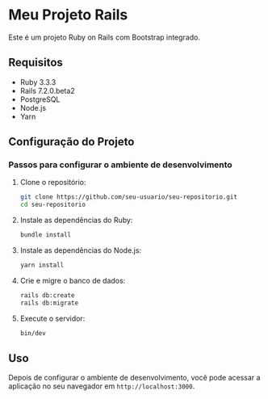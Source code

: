 # Meu Projeto Rails

Este é um projeto Ruby on Rails com Bootstrap integrado.

## Requisitos

- Ruby 3.3.3
- Rails 7.2.0.beta2
- PostgreSQL
- Node.js
- Yarn

## Configuração do Projeto

### Passos para configurar o ambiente de desenvolvimento

1. Clone o repositório:
    ```sh
    git clone https://github.com/seu-usuario/seu-repositorio.git
    cd seu-repositorio
    ```

2. Instale as dependências do Ruby:
    ```sh
    bundle install
    ```

3. Instale as dependências do Node.js:
    ```sh
    yarn install
    ```


4. Crie e migre o banco de dados:
    ```sh
    rails db:create
    rails db:migrate
    ```

5. Execute o servidor:
    ```sh
    bin/dev
    ```

## Uso

Depois de configurar o ambiente de desenvolvimento, você pode acessar a aplicação no seu navegador em `http://localhost:3000`.

